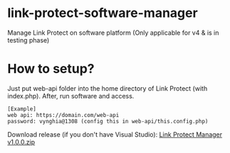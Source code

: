 # link-protect-software-manager
Manage Link Protect on software platform (Only applicable for v4 & is in testing phase)

# How to setup?
Just put web-api folder into the home directory of Link Protect (with index.php). After, run software and access.

```
[Example]
web api: https://domain.com/web-api
password: vynghia@1308 (config this in web-api/this.config.php)
```

Download release (if you don't have Visual Studio): [Link Protect Manager v1.0.0.zip](https://github.com/vnghia1308/link-protect-software-manager/files/2776537/Link.Protect.Manager.v1.0.0.zip)
